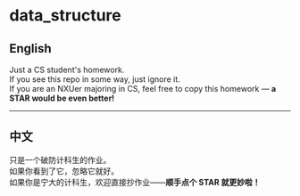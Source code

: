 # data_structure 

## English

Just a CS student's homework.  
If you see this repo in some way, just ignore it.  
If you are an NXUer majoring in CS, feel free to copy this homework — **a STAR would be even better!**

---

## 中文

只是一个破防计科生的作业。  
如果你看到了它，忽略它就好。  
如果你是宁大的计科生，欢迎直接抄作业——**顺手点个 STAR 就更妙啦！**